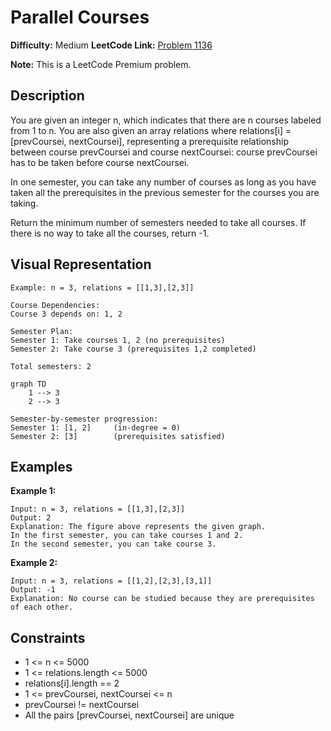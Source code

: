 # Parallel Courses

**Difficulty:** Medium
**LeetCode Link:** [Problem 1136](https://leetcode.com/problems/parallel-courses/)

**Note:** This is a LeetCode Premium problem.

## Description
You are given an integer n, which indicates that there are n courses labeled from 1 to n. You are also given an array relations where relations[i] = [prevCoursei, nextCoursei], representing a prerequisite relationship between course prevCoursei and course nextCoursei: course prevCoursei has to be taken before course nextCoursei.

In one semester, you can take any number of courses as long as you have taken all the prerequisites in the previous semester for the courses you are taking.

Return the minimum number of semesters needed to take all courses. If there is no way to take all the courses, return -1.

## Visual Representation

```
Example: n = 3, relations = [[1,3],[2,3]]

Course Dependencies:
Course 3 depends on: 1, 2

Semester Plan:
Semester 1: Take courses 1, 2 (no prerequisites)
Semester 2: Take course 3 (prerequisites 1,2 completed)

Total semesters: 2
```

```mermaid
graph TD
    1 --> 3
    2 --> 3
```

```
Semester-by-semester progression:
Semester 1: [1, 2]     (in-degree = 0)
Semester 2: [3]        (prerequisites satisfied)
```

## Examples

**Example 1:**
```
Input: n = 3, relations = [[1,3],[2,3]]
Output: 2
Explanation: The figure above represents the given graph.
In the first semester, you can take courses 1 and 2.
In the second semester, you can take course 3.
```

**Example 2:**
```
Input: n = 3, relations = [[1,2],[2,3],[3,1]]
Output: -1
Explanation: No course can be studied because they are prerequisites of each other.
```

## Constraints
- 1 <= n <= 5000
- 1 <= relations.length <= 5000
- relations[i].length == 2
- 1 <= prevCoursei, nextCoursei <= n
- prevCoursei != nextCoursei
- All the pairs [prevCoursei, nextCoursei] are unique

